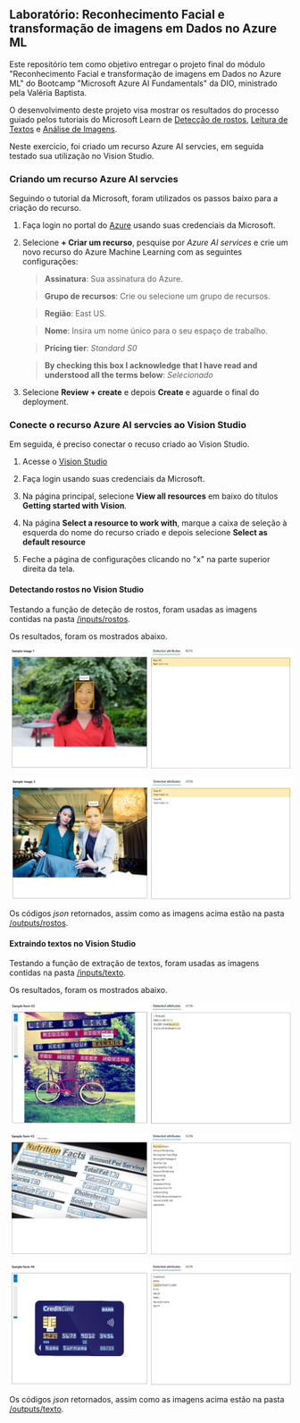 ## Laboratório: Reconhecimento Facial e transformação de imagens em Dados no Azure ML

Este repositório tem como objetivo entregar o projeto final do módulo "Reconhecimento Facial e transformação de imagens em Dados no Azure ML" do Bootcamp "Microsoft Azure AI Fundamentals" da DIO, ministrado pela Valéria Baptista.

O desenvolvimento deste projeto visa mostrar os resultados do processo guiado pelos tutoriais do Microsoft Learn de [Detecção de rostos](https://microsoftlearning.github.io/mslearn-ai-fundamentals/Instructions/Labs/04-face.html), [Leitura de Textos](https://microsoftlearning.github.io/mslearn-ai-fundamentals/Instructions/Labs/05-ocr.html) e [Análise de Imagens](https://microsoftlearning.github.io/mslearn-ai-fundamentals/Instructions/Labs/03-image-analysis.html).

Neste exercício, foi criado um recurso Azure AI servcies, em seguida testado sua utilização  no Vision Studio. 

### Criando um recurso Azure AI servcies

Seguindo o tutorial da Microsoft, foram utilizados os passos baixo para a criação do recurso.

1. Faça login no portal do [Azure](https://portal.azure.com) usando suas credenciais da Microsoft.
2. Selecione **+ Criar um recurso**, pesquise por *Azure AI services* e crie um novo recurso do Azure Machine Learning com as seguintes configurações:

    >**Assinatura**: Sua assinatura do Azure.

    >**Grupo de recursos**: Crie ou selecione um grupo de recursos.

    >**Região**: East US.

    >**Nome**: Insira um nome único para o seu espaço de trabalho.

    >**Pricing tier**: *Standard S0*

    >**By checking this box I acknowledge that I have read and understood all the terms below**: *Selecionado*

3. Selecione **Review + create** e depois **Create** e aguarde o final do deployment.

### Conecte o recurso Azure AI servcies ao Vision Studio

Em seguida, é preciso conectar o recuso criado ao Vision Studio.

1. Acesse o [Vision Studio](https://portal.vision.cognitive.azure.com/?azure-portal=true)

2. Faça login usando suas credenciais da Microsoft.

3. Na página principal, selecione **View all resources** em baixo do títulos **Getting started with Vision**.

4. Na página **Select a resource to work with**, marque a caixa de seleção à esquerda do nome do recurso criado e depois selecione **Select as default resource**

5. Feche a página de configurações clicando no "x" na parte superior direita da tela.

#### Detectando rostos no Vision Studio

Testando a função de deteção de rostos, foram usadas as imagens contidas na pasta [/inputs/rostos](https://github.com/eguedes/bootcampDIO_lab_VisionAzure/tree/main/inputs/rostos).

Os resultados, foram os mostrados abaixo.

[![primeira](https://github.com/eguedes/bootcampDIO_lab_VisionAzure/blob/main/outputs/rostos/Face_01_rec.png?raw=true "primeira")](https://github.com/eguedes/bootcampDIO_lab_VisionAzure/blob/main/outputs/rostos/Face_01_rec.png?raw=true "primeira")

[![segunda](https://github.com/eguedes/bootcampDIO_lab_VisionAzure/blob/main/outputs/rostos/Face_02_rec.png?raw=true "segunda")](https://github.com/eguedes/bootcampDIO_lab_VisionAzure/blob/main/outputs/rostos/Face_02_rec.png?raw=true "segunda")

Os códigos *json* retornados, assim como as imagens acima estão na pasta [/outputs/rostos](https://github.com/eguedes/bootcampDIO_lab_VisionAzure/blob/main/outputs/rostos).

#### Extraindo textos no Vision Studio

Testando a função de extração de textos, foram usadas as imagens contidas na pasta [/inputs/texto](https://github.com/eguedes/bootcampDIO_lab_VisionAzure/tree/main/inputs/texto).

Os resultados, foram os mostrados abaixo.

[![primeira](https://github.com/eguedes/bootcampDIO_lab_VisionAzure/blob/main/outputs/texto/OCR2_rec.jpg?raw=true "primeira")](https://github.com/eguedes/bootcampDIO_lab_VisionAzure/blob/main/outputs/texto/OCR2_rec.jpg?raw=true "primeira")

[![segunda](https://github.com/eguedes/bootcampDIO_lab_VisionAzure/blob/main/outputs/texto/OCR3_rec.jpg?raw=true "segunda")](https://github.com/eguedes/bootcampDIO_lab_VisionAzure/blob/main/outputs/texto/OCR3_rec.jpg?raw=true "segunda")

[![terceira](https://github.com/eguedes/bootcampDIO_lab_VisionAzure/blob/main/outputs/texto/OCR6-CreditCard_rec.jpg?raw=true "terceira")](https://github.com/eguedes/bootcampDIO_lab_VisionAzure/blob/main/outputs/texto/OCR6-CreditCard_rec.jpg?raw=true "terceira")

Os códigos *json* retornados, assim como as imagens acima estão na pasta [/outputs/texto](https://github.com/eguedes/bootcampDIO_lab_VisionAzure/blob/main/outputs/texto).
